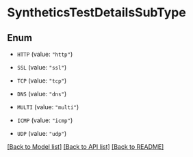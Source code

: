 # SyntheticsTestDetailsSubType

## Enum


* `HTTP` (value: `"http"`)

* `SSL` (value: `"ssl"`)

* `TCP` (value: `"tcp"`)

* `DNS` (value: `"dns"`)

* `MULTI` (value: `"multi"`)

* `ICMP` (value: `"icmp"`)

* `UDP` (value: `"udp"`)


[[Back to Model list]](../README.md#documentation-for-models) [[Back to API list]](../README.md#documentation-for-api-endpoints) [[Back to README]](../README.md)


